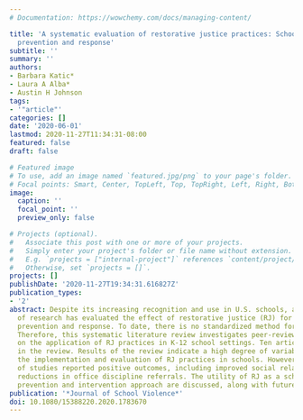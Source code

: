 ```yaml
---
# Documentation: https://wowchemy.com/docs/managing-content/

title: 'A systematic evaluation of restorative justice practices: School violence
  prevention and response'
subtitle: ''
summary: ''
authors:
- Barbara Katic*
- Laura A Alba*
- Austin H Johnson
tags:
- '"article"'
categories: []
date: '2020-06-01'
lastmod: 2020-11-27T11:34:31-08:00
featured: false
draft: false

# Featured image
# To use, add an image named `featured.jpg/png` to your page's folder.
# Focal points: Smart, Center, TopLeft, Top, TopRight, Left, Right, BottomLeft, Bottom, BottomRight.
image:
  caption: ''
  focal_point: ''
  preview_only: false

# Projects (optional).
#   Associate this post with one or more of your projects.
#   Simply enter your project's folder or file name without extension.
#   E.g. `projects = ["internal-project"]` references `content/project/deep-learning/index.md`.
#   Otherwise, set `projects = []`.
projects: []
publishDate: '2020-11-27T19:34:31.616827Z'
publication_types:
- '2'
abstract: Despite its increasing recognition and use in U.S. schools, a limited amount
  of research has evaluated the effect of restorative justice (RJ) for school violence
  prevention and response. To date, there is no standardized method for RJ implementation.
  Therefore, this systematic literature review investigates peer-reviewed studies
  on the application of RJ practices in K-12 school settings. Ten articles were included
  in the review. Results of the review indicate a high degree of variability regarding
  the implementation and evaluation of RJ practices in schools. However, the majority
  of studies reported positive outcomes, including improved social relationships and
  reductions in office discipline referrals. The utility of RJ as a school violence
  prevention and intervention approach are discussed, along with future research directions.
publication: '*Journal of School Violence*'
doi: 10.1080/15388220.2020.1783670
---
```

